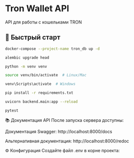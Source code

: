# Tron Wallet API

API для работы с кошельками TRON

## 🚀 Быстрый старт

```bash
docker-compose --project-name tron_db up -d

alembic upgrade head

python -m venv venv

source venv/bin/activate  # Linux/Mac

venv\Scripts\activate  # Windows

pip install -r requirements.txt

uvicorn backend.main:app --reload

pytest

```
📚 Документация API
После запуска сервера доступны:

Документация Swagger: http://localhost:8000/docs

Альтернативная документация: http://localhost:8000/redoc

⚙️ Конфигурация
Создайте файл .env в корне проекта: